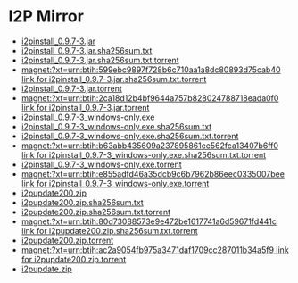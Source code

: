I2P Mirror
==========

 - [i2pinstall_0.9.7-3.jar](/mirror/files.i2p-projekt.de/0.9.7/0.9.7-3/i2pinstall_0.9.7-3.jar)
 - [i2pinstall_0.9.7-3.jar.sha256sum.txt](/mirror/files.i2p-projekt.de/0.9.7/0.9.7-3/i2pinstall_0.9.7-3.jar.sha256sum.txt)
 - [i2pinstall_0.9.7-3.jar.sha256sum.txt.torrent](/mirror/files.i2p-projekt.de/0.9.7/0.9.7-3/i2pinstall_0.9.7-3.jar.sha256sum.txt.torrent)
  - [magnet:?xt=urn:btih:599ebc9897f728b6c710aa1a8dc80893d75cab40 link for i2pinstall_0.9.7-3.jar.sha256sum.txt.torrent](magnet:?xt=urn:btih:599ebc9897f728b6c710aa1a8dc80893d75cab40)
 - [i2pinstall_0.9.7-3.jar.torrent](/mirror/files.i2p-projekt.de/0.9.7/0.9.7-3/i2pinstall_0.9.7-3.jar.torrent)
  - [magnet:?xt=urn:btih:2ca18d12b4bf9644a757b828024788718eada0f0 link for i2pinstall_0.9.7-3.jar.torrent](magnet:?xt=urn:btih:2ca18d12b4bf9644a757b828024788718eada0f0)
 - [i2pinstall_0.9.7-3_windows-only.exe](/mirror/files.i2p-projekt.de/0.9.7/0.9.7-3/i2pinstall_0.9.7-3_windows-only.exe)
 - [i2pinstall_0.9.7-3_windows-only.exe.sha256sum.txt](/mirror/files.i2p-projekt.de/0.9.7/0.9.7-3/i2pinstall_0.9.7-3_windows-only.exe.sha256sum.txt)
 - [i2pinstall_0.9.7-3_windows-only.exe.sha256sum.txt.torrent](/mirror/files.i2p-projekt.de/0.9.7/0.9.7-3/i2pinstall_0.9.7-3_windows-only.exe.sha256sum.txt.torrent)
  - [magnet:?xt=urn:btih:b63abb435609a237895861ee562fca13407b6ff0 link for i2pinstall_0.9.7-3_windows-only.exe.sha256sum.txt.torrent](magnet:?xt=urn:btih:b63abb435609a237895861ee562fca13407b6ff0)
 - [i2pinstall_0.9.7-3_windows-only.exe.torrent](/mirror/files.i2p-projekt.de/0.9.7/0.9.7-3/i2pinstall_0.9.7-3_windows-only.exe.torrent)
  - [magnet:?xt=urn:btih:e855adfd46a35dcb9c6b7962b86eec0335007bee link for i2pinstall_0.9.7-3_windows-only.exe.torrent](magnet:?xt=urn:btih:e855adfd46a35dcb9c6b7962b86eec0335007bee)
 - [i2pupdate200.zip](/mirror/files.i2p-projekt.de/0.9.7/0.9.7-3/i2pupdate200.zip)
 - [i2pupdate200.zip.sha256sum.txt](/mirror/files.i2p-projekt.de/0.9.7/0.9.7-3/i2pupdate200.zip.sha256sum.txt)
 - [i2pupdate200.zip.sha256sum.txt.torrent](/mirror/files.i2p-projekt.de/0.9.7/0.9.7-3/i2pupdate200.zip.sha256sum.txt.torrent)
  - [magnet:?xt=urn:btih:80d73088573e9e472be1617741a6d59671fd441c link for i2pupdate200.zip.sha256sum.txt.torrent](magnet:?xt=urn:btih:80d73088573e9e472be1617741a6d59671fd441c)
 - [i2pupdate200.zip.torrent](/mirror/files.i2p-projekt.de/0.9.7/0.9.7-3/i2pupdate200.zip.torrent)
  - [magnet:?xt=urn:btih:ac2a9054fb975a3471daf1709cc287011b34a5f9 link for i2pupdate200.zip.torrent](magnet:?xt=urn:btih:ac2a9054fb975a3471daf1709cc287011b34a5f9)
 - [i2pupdate.zip](/mirror/files.i2p-projekt.de/0.9.7/0.9.7-3/i2pupdate.zip)
